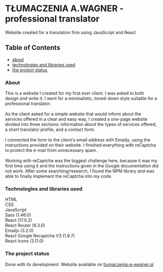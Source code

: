 # TŁUMACZENIA A.WAGNER - professional translator
Website created for a translation firm using JavaScript and React

## Table of Contents
* [about](#about)
* [technologies and libraries used](#technologies-and-libraries-used)
* [the project status](#the-project-status)


### About 
This is a website I created for my first ever client. I was asked to both design and write it. I went for a minimalistic, toned-down style suitable for a professional translator.<br/><br/>
As the client asked for a simple website that would inform about the services offered in a clear and easy way, I created a one-page website divided into three sections: information about the types of services offered, a short translator profile, and a contact form.<br/><br/>
I connected the form to the client's email address with Emailjs, using the instructions provided on their website. I finished everything with reCaptcha to protect the e-mail from unnecessary spam.<br/><br/>
Working with reCaptcha was the biggest challenge here, because it was my first time using it and the instructions given in the Google documentation did not work. After some searching/research, I found the NPM library and was able to finally implement the reCaptcha into my code.

### Technologies and libraries used
HTML<br/>
CSS<br/>
JavaScript<br/>
Sass (1.46.0)<br/>
React (17.0.2)<br/>
React Router (6.3.0)<br/>
Emailjs (3.2.0)<br/>
React Google Recaptcha V3 (1.9.7)<br/>
React Icons (3.11.0)

### The project status
Done with its development. Website available on [tlumaczenia-a-wagner.pl](https://tlumaczenia-a-wagner.pl/)
